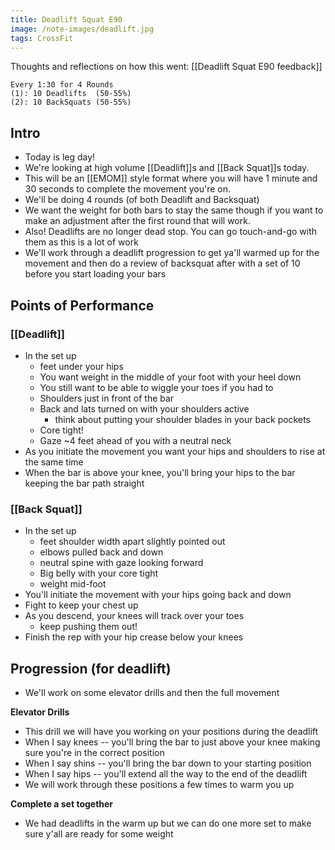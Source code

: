 ```yaml
---
title: Deadlift Squat E90
image: /note-images/deadlift.jpg
tags: CrossFit
---
```


Thoughts and reflections on how this went: [[Deadlift Squat E90 feedback]]

```
Every 1:30 for 4 Rounds
(1): 10 Deadlifts  (50-55%)
(2): 10 BackSquats (50-55%)
```
## Intro
- Today is leg day!
- We're looking at high volume [[Deadlift]]s and [[Back Squat]]s today.
- This will be an [[EMOM]] style format where you will have 1 minute and 30 seconds to complete the movement you're on. 
- We'll be doing 4 rounds (of both Deadlift and Backsquat)
- We want the weight for both bars to stay the same though if you want to make an adjustment after the first round that will work.
- Also! Deadlifts are no longer dead stop. You can go touch-and-go with them as this is a lot of work
- We'll work through a deadlift progression to get ya'll warmed up for the movement and then do a review of backsquat after with a set of 10 before you start loading your bars
## Points of Performance
### [[Deadlift]]
- In the set up
  - feet under your hips
  - You want weight in the middle of your foot with your heel down 
  - You still want to be able to wiggle your toes if you had to
  - Shoulders just in front of the bar
  - Back and lats turned on with your shoulders active
    - think about putting your shoulder blades in your back pockets
  - Core tight!
  - Gaze ~4 feet ahead of you with a neutral neck
- As you initiate the movement you want your hips and shoulders to rise at the same time
- When the bar is above your knee, you'll bring your hips to the bar keeping the bar path straight 
### [[Back Squat]]
- In the set up
  - feet shoulder width apart slightly pointed out
  - elbows pulled back and down
  - neutral spine with gaze looking forward
  - Big belly with your core tight
  - weight mid-foot
- You'll initiate the movement with your hips going back and down
- Fight to keep your chest up
- As you descend, your knees will track over your toes
  - keep pushing them out!
- Finish the rep with your hip crease below your knees
## Progression (for deadlift)
- We'll work on some elevator drills and then the full movement

**Elevator Drills** 
- This drill we will have you working on your positions during the deadlift
- When I say knees -- you'll bring the bar to just above your knee making sure you're in the correct position
- When I say shins -- you'll bring the bar down to your starting position
- When I say hips -- you'll extend all the way to the end of the deadlift
- We will work through these positions a few times to warm you up

**Complete a set together**
- We had deadlifts in the warm up but we can do one more set to make sure y'all are ready for some weight

